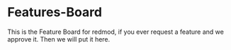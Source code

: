 # Features-Board

This is the Feature Board for redmod, if you ever request a feature and we approve it. Then we will put it here.
